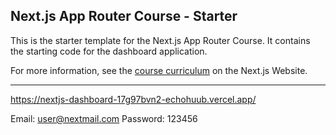 ## Next.js App Router Course - Starter

This is the starter template for the Next.js App Router Course. It contains the starting code for the dashboard application.

For more information, see the [course curriculum](https://nextjs.org/learn) on the Next.js Website.

------

https://nextjs-dashboard-17g97bvn2-echohuub.vercel.app/

Email: user@nextmail.com
Password: 123456
